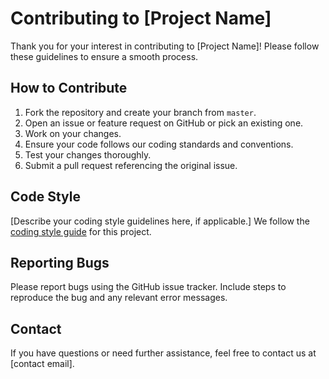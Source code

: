 # Contributing to [Project Name]

Thank you for your interest in contributing to [Project Name]!
Please follow these guidelines to ensure a smooth process.

## How to Contribute

1. Fork the repository and create your branch from `master`.
2. Open an issue or feature request on GitHub or pick an existing one.
3. Work on your changes.
4. Ensure your code follows our coding standards and conventions.
5. Test your changes thoroughly.
6. Submit a pull request referencing the original issue.

## Code Style

[Describe your coding style guidelines here, if applicable.]
We follow the [coding style guide](link_to_style_guide) for this project.

## Reporting Bugs

Please report bugs using the GitHub issue tracker. Include steps to reproduce the bug and
any relevant error messages.

## Contact

If you have questions or need further assistance, feel free to contact us at [contact email].
